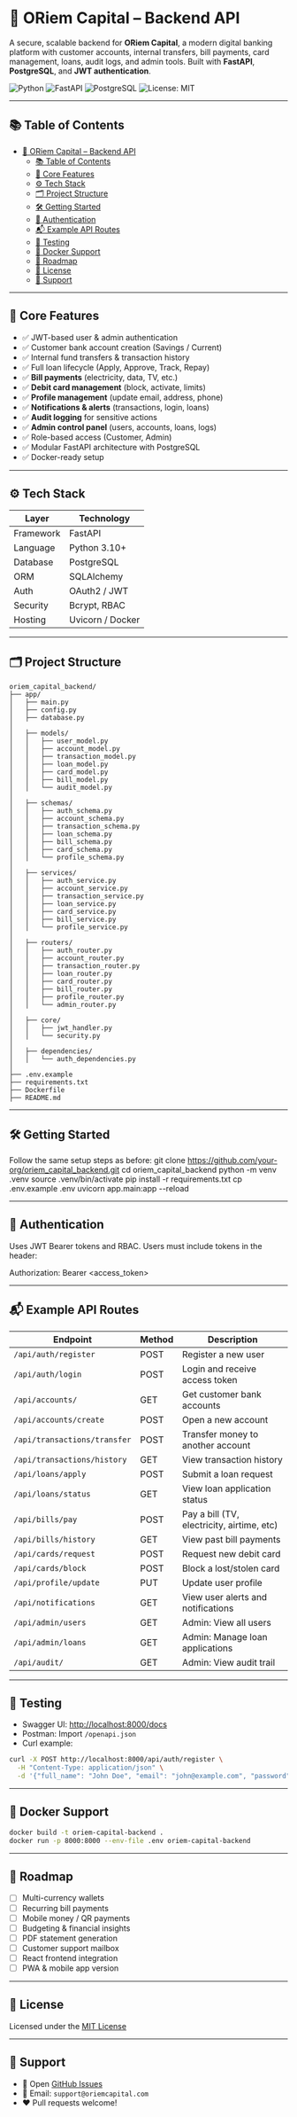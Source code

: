 # 🏦 ORiem Capital – Backend API

A secure, scalable backend for **ORiem Capital**, a modern digital banking platform with customer accounts, internal transfers, bill payments, card management, loans, audit logs, and admin tools. Built with **FastAPI**, **PostgreSQL**, and **JWT authentication**.

![Python](https://img.shields.io/badge/Python-3.10+-blue.svg)
![FastAPI](https://img.shields.io/badge/FastAPI-Backend-brightgreen)
![PostgreSQL](https://img.shields.io/badge/Database-PostgreSQL-blue)
![License: MIT](https://img.shields.io/badge/License-MIT-lightgrey.svg)

---

## 📚 Table of Contents

- [🏦 ORiem Capital – Backend API](#-oriem-capital--backend-api)
  - [📚 Table of Contents](#-table-of-contents)
  - [🚀 Core Features](#-core-features)
  - [⚙️ Tech Stack](#️-tech-stack)
  - [🗂️ Project Structure](#️-project-structure)
  - [🛠️ Getting Started](#️-getting-started)
  - [🔐 Authentication](#-authentication)
  - [📬 Example API Routes](#-example-api-routes)
  - [🧪 Testing](#-testing)
  - [🐳 Docker Support](#-docker-support)
  - [🧠 Roadmap](#-roadmap)
  - [📄 License](#-license)
  - [💬 Support](#-support)

---

## 🚀 Core Features

- ✅ JWT-based user & admin authentication
- ✅ Customer bank account creation (Savings / Current)
- ✅ Internal fund transfers & transaction history
- ✅ Full loan lifecycle (Apply, Approve, Track, Repay)
- ✅ **Bill payments** (electricity, data, TV, etc.)
- ✅ **Debit card management** (block, activate, limits)
- ✅ **Profile management** (update email, address, phone)
- ✅ **Notifications & alerts** (transactions, login, loans)
- ✅ **Audit logging** for sensitive actions
- ✅ **Admin control panel** (users, accounts, loans, logs)
- ✅ Role-based access (Customer, Admin)
- ✅ Modular FastAPI architecture with PostgreSQL
- ✅ Docker-ready setup

---

## ⚙️ Tech Stack

| Layer       | Technology         |
|-------------|--------------------|
| Framework   | FastAPI            |
| Language    | Python 3.10+       |
| Database    | PostgreSQL         |
| ORM         | SQLAlchemy         |
| Auth        | OAuth2 / JWT       |
| Security    | Bcrypt, RBAC       |
| Hosting     | Uvicorn / Docker   |

---

## 🗂️ Project Structure

```text
oriem_capital_backend/
├── app/
│   ├── main.py
│   ├── config.py
│   ├── database.py
│
│   ├── models/
│   │   ├── user_model.py
│   │   ├── account_model.py
│   │   ├── transaction_model.py
│   │   ├── loan_model.py
│   │   ├── card_model.py
│   │   ├── bill_model.py
│   │   └── audit_model.py
│
│   ├── schemas/
│   │   ├── auth_schema.py
│   │   ├── account_schema.py
│   │   ├── transaction_schema.py
│   │   ├── loan_schema.py
│   │   ├── bill_schema.py
│   │   ├── card_schema.py
│   │   └── profile_schema.py
│
│   ├── services/
│   │   ├── auth_service.py
│   │   ├── account_service.py
│   │   ├── transaction_service.py
│   │   ├── loan_service.py
│   │   ├── card_service.py
│   │   ├── bill_service.py
│   │   └── profile_service.py
│
│   ├── routers/
│   │   ├── auth_router.py
│   │   ├── account_router.py
│   │   ├── transaction_router.py
│   │   ├── loan_router.py
│   │   ├── card_router.py
│   │   ├── bill_router.py
│   │   ├── profile_router.py
│   │   └── admin_router.py
│
│   ├── core/
│   │   ├── jwt_handler.py
│   │   └── security.py
│
│   ├── dependencies/
│   │   └── auth_dependencies.py
│
├── .env.example
├── requirements.txt
├── Dockerfile
├── README.md
```

---

## 🛠️ Getting Started

Follow the same setup steps as before:
git clone https://github.com/your-org/oriem_capital_backend.git
cd oriem_capital_backend
python -m venv .venv
source .venv/bin/activate
pip install -r requirements.txt
cp .env.example .env
uvicorn app.main:app --reload

---

## 🔐 Authentication

Uses JWT Bearer tokens and RBAC. Users must include tokens in the header:

Authorization: Bearer <access_token>

---

## 📬 Example API Routes

| Endpoint                              | Method | Description                                |
|---------------------------------------|--------|--------------------------------------------|
| `/api/auth/register`                 | POST   | Register a new user                        |
| `/api/auth/login`                    | POST   | Login and receive access token             |
| `/api/accounts/`                     | GET    | Get customer bank accounts                 |
| `/api/accounts/create`               | POST   | Open a new account                         |
| `/api/transactions/transfer`         | POST   | Transfer money to another account          |
| `/api/transactions/history`          | GET    | View transaction history                   |
| `/api/loans/apply`                   | POST   | Submit a loan request                      |
| `/api/loans/status`                  | GET    | View loan application status               |
| `/api/bills/pay`                     | POST   | Pay a bill (TV, electricity, airtime, etc) |
| `/api/bills/history`                 | GET    | View past bill payments                    |
| `/api/cards/request`                 | POST   | Request new debit card                     |
| `/api/cards/block`                   | POST   | Block a lost/stolen card                   |
| `/api/profile/update`                | PUT    | Update user profile                        |
| `/api/notifications`                 | GET    | View user alerts and notifications         |
| `/api/admin/users`                   | GET    | Admin: View all users                      |
| `/api/admin/loans`                   | GET    | Admin: Manage loan applications            |
| `/api/audit/`                        | GET    | Admin: View audit trail                    |

---

## 🧪 Testing

- Swagger UI: [http://localhost:8000/docs](http://localhost:8000/docs)
- Postman: Import `/openapi.json`
- Curl example:

```bash
curl -X POST http://localhost:8000/api/auth/register \
  -H "Content-Type: application/json" \
  -d '{"full_name": "John Doe", "email": "john@example.com", "password": "Test@1234"}'
```

---

## 🐳 Docker Support

```bash
docker build -t oriem-capital-backend .
docker run -p 8000:8000 --env-file .env oriem-capital-backend
```

---

## 🧠 Roadmap

- [ ] Multi-currency wallets  
- [ ] Recurring bill payments  
- [ ] Mobile money / QR payments  
- [ ] Budgeting & financial insights  
- [ ] PDF statement generation  
- [ ] Customer support mailbox  
- [ ] React frontend integration  
- [ ] PWA & mobile app version  

---

## 📄 License

Licensed under the [MIT License](./LICENSE)

---

## 💬 Support

- 🐛 Open [GitHub Issues](https://github.com/your-org/oriem_capital_backend/issues)
- 📧 Email: `support@oriemcapital.com`
- ❤️ Pull requests welcome!
